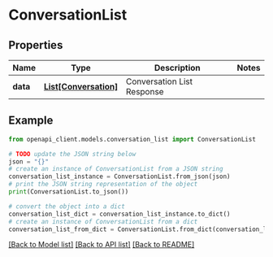 # ConversationList


## Properties

Name | Type | Description | Notes
------------ | ------------- | ------------- | -------------
**data** | [**List[Conversation]**](Conversation.md) | Conversation List Response | 

## Example

```python
from openapi_client.models.conversation_list import ConversationList

# TODO update the JSON string below
json = "{}"
# create an instance of ConversationList from a JSON string
conversation_list_instance = ConversationList.from_json(json)
# print the JSON string representation of the object
print(ConversationList.to_json())

# convert the object into a dict
conversation_list_dict = conversation_list_instance.to_dict()
# create an instance of ConversationList from a dict
conversation_list_from_dict = ConversationList.from_dict(conversation_list_dict)
```
[[Back to Model list]](../README.md#documentation-for-models) [[Back to API list]](../README.md#documentation-for-api-endpoints) [[Back to README]](../README.md)


